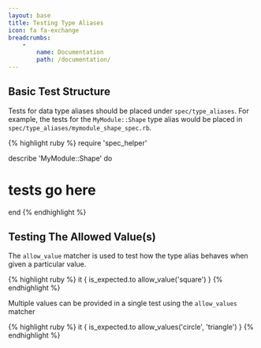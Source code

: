 ```yaml
---
layout: base
title: Testing Type Aliases
icon: fa fa-exchange
breadcrumbs:
    -
        name: Documentation
        path: /documentation/
---
```


## Basic Test Structure

Tests for data type aliases should be placed under `spec/type_aliases`. For
example, the tests for the `MyModule::Shape` type alias would be placed in
`spec/type_aliases/mymodule_shape_spec.rb`.

{% highlight ruby %}
require 'spec_helper'

describe 'MyModule::Shape' do
  # tests go here
end
{% endhighlight %}

## Testing The Allowed Value(s)

The `allow_value` matcher is used to test how the type alias behaves when given
a particular value.

{% highlight ruby %}
it { is_expected.to allow_value('square') }
{% endhighlight %}

Multiple values can be provided in a single test using the `allow_values`
matcher

{% highlight ruby %}
it { is_expected.to allow_values('circle', 'triangle') }
{% endhighlight %}
